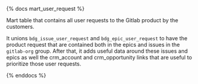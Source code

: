 {% docs mart_user_request %}

Mart table that contains all user requests to the Gitlab product by the customers.

It unions `bdg_issue_user_request` and `bdg_epic_user_request` to have the product request that are contained both in the epics and issues in the `gitlab-org` group.
After that, it adds useful data around these issues and epics as well the crm_account and crm_opportunity links that are useful to prioritize those user requests.

{% enddocs %}
